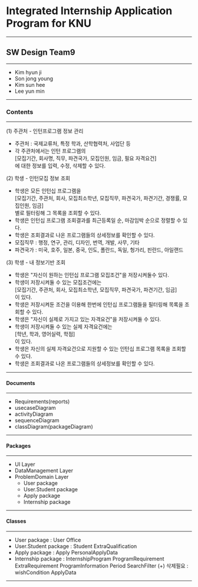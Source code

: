 # Integrated Internship Application Program for KNU
--------------------------------------------------
  
  
## SW Design Team9
-----------------
- Kim hyun ji
- Son jong young
- Kim sun hee
- Lee yun min
-----------------


### Contents
------------
(1) 주관처 - 인턴프로그램 정보 관리
 - 주관처 : 국제교류처, 특정 학과, 산학협력처, 사업단 등
 - 각 주관처에서는 인턴 프로그램의  
	[모집기간, 회사명, 직무, 파견국가, 모집인원, 임금, 필요 자격요건]  
   에 대한 정보를 입력, 수정, 삭제할 수 있다.

(2) 학생 - 인턴모집 정보 조회
 - 학생은 모든 인턴십 프로그램을  
	[모집기간, 주관처, 회사, 모집최소학년, 모집직무, 파견국가, 파견기간, 경쟁률, 모집인원, 임금]  
   별로 필터링해 그 목록을 조회할 수 있다. 
 - 학생은 인턴십 프로그램 조회결과를 최근등록일 순, 마감임박 순으로 정렬할 수 있다.
 - 학생은 조회결과로 나온 프로그램들의 상세정보를 확인할 수 있다.
 - 모집직무 : 행정, 연구, 관리, 디자인, 번역, 개발, 사무, 기타
 - 파견국가 : 미국, 호주, 일본, 중국, 인도, 폴란드, 독일, 헝가리, 핀란드, 아일랜드

(3) 학생 - 내 정보기반 조회
 - 학생은 "자신이 원하는 인턴십 프로그램 모집조건"을 저장시켜둘수 있다.
 - 학생이 저장시켜둘 수 있는 모집조건에는  
	[모집기간, 주관처, 회사, 모집최소학년, 모집직무, 파견국가, 파견기간, 임금]  
   이 있다.
 - 학생은 저장시켜둔 조건을 이용해 한번에 인턴십 프로그램들을 필터링해 목록을 조회할 수 있다.
 - 학생은 "자신이 실제로 가지고 있는 자격요건"을 저장시켜둘 수 있다.
 - 학생이 저장시켜둘 수 있는 실제 자격요건에는  
  [학년, 학과, 영어실력, 학점]  
   이 있다.
 - 학생은 자신의 실제 자격요건으로 지원할 수 있는 인턴십 프로그램 목록을 조회할 수 있다.
 - 학생은 조회결과로 나온 프로그램들의 상세정보를 확인할 수 있다.
 ------------
  
  
#### Documents
--------------
 - Requirements(reports)
 - usecaseDiagram
 - activityDiagram
 - sequenceDiagram
 - classDiagram(packageDiagram)
 --------------


#### Packages
-------------
 - UI Layer
 - DataManagement Layer
 - ProblemDomain Layer
	- User package
	- User.Student package
	- Apply package
	- Internship package
-------------
  
#### Classes
------------
 - User package : User Office
 - User.Student package : Student ExtraQualification
 - Apply package : Apply PersonalApplyData
 - Internship package : InternshipProgram ProgramRequirement ExtraRequirement ProgramInformation Period SearchFilter
 (+) 삭제필요 : wishCondition ApplyData
------------
